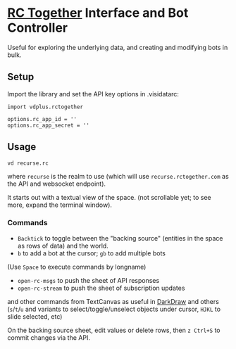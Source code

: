 # [RC Together](https://www.rctogether.com/) Interface and Bot Controller

Useful for exploring the underlying data, and creating and modifying bots in bulk.

## Setup

Import the library and set the API key options in .visidatarc:

    import vdplus.rctogether

    options.rc_app_id = ''
    options.rc_app_secret = ''

## Usage

    vd recurse.rc

where `recurse` is the realm to use (which will use `recurse.rctogether.com` as the API and websocket endpoint).

It starts out with a textual view of the space.  (not scrollable yet; to see more, expand the terminal window).

### Commands

- `Backtick` to toggle between the "backing source" (entities in the space as rows of data) and the world.
- `b` to add a bot at the cursor; `gb` to add multiple bots

(Use `Space` to execute commands by longname)

- `open-rc-msgs` to push the sheet of API responses
- `open-rc-stream` to push the sheet of subscription updates

and other commands from TextCanvas as useful in [DarkDraw](https://github.com/devottys/darkdraw) and others (`s`/`t`/`u` and variants to select/toggle/unselect objects under cursor, `HJKL` to slide selected, etc)

On the backing source sheet, edit values or delete rows, then `z Ctrl+S` to commit changes via the API.
